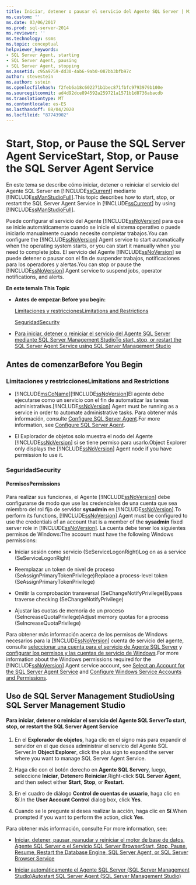 ```yaml
---
title: Iniciar, detener o pausar el servicio del Agente SQL Server | Microsoft Docs
ms.custom: ''
ms.date: 03/06/2017
ms.prod: sql-server-2014
ms.reviewer: ''
ms.technology: ssms
ms.topic: conceptual
helpviewer_keywords:
- SQL Server Agent, starting
- SQL Server Agent, pausing
- SQL Server Agent, stopping
ms.assetid: c95a9759-dd30-4ab6-9ab0-087bb3bfb97c
author: stevestein
ms.author: sstein
ms.openlocfilehash: f2feb6a18c602271b1bec871fbfc9793979b100e
ms.sourcegitcommit: ad4d92dce894592a259721a1571b1d8736abacdb
ms.translationtype: MT
ms.contentlocale: es-ES
ms.lasthandoff: 08/04/2020
ms.locfileid: "87743902"
---
```

# <a name="start-stop-or-pause-the-sql-server-agent-service"></a><span data-ttu-id="ba9ed-102">Start, Stop, or Pause the SQL Server Agent Service</span><span class="sxs-lookup"><span data-stu-id="ba9ed-102">Start, Stop, or Pause the SQL Server Agent Service</span></span>
  <span data-ttu-id="ba9ed-103">En este tema se describe cómo iniciar, detener o reiniciar el servicio del Agente SQL Server en [!INCLUDE[ssCurrent](../../includes/sscurrent-md.md)] mediante [!INCLUDE[ssManStudioFull](../../includes/ssmanstudiofull-md.md)].</span><span class="sxs-lookup"><span data-stu-id="ba9ed-103">This topic describes how to start, stop, or restart the SQL Server Agent Service in [!INCLUDE[ssCurrent](../../includes/sscurrent-md.md)] by using [!INCLUDE[ssManStudioFull](../../includes/ssmanstudiofull-md.md)].</span></span>  
  
 <span data-ttu-id="ba9ed-104">Puede configurar el servicio del Agente [!INCLUDE[ssNoVersion](../../includes/ssnoversion-md.md)] para que se inicie automáticamente cuando se inicie el sistema operativo o puede iniciarlo manualmente cuando necesite completar trabajos.</span><span class="sxs-lookup"><span data-stu-id="ba9ed-104">You can configure the [!INCLUDE[ssNoVersion](../../includes/ssnoversion-md.md)] Agent service to start automatically when the operating system starts, or you can start it manually when you need to complete jobs.</span></span> <span data-ttu-id="ba9ed-105">El servicio del Agente [!INCLUDE[ssNoVersion](../../includes/ssnoversion-md.md)] se puede detener o pausar con el fin de suspender trabajos, notificaciones para los operadores y alertas.</span><span class="sxs-lookup"><span data-stu-id="ba9ed-105">You can stop or pause the [!INCLUDE[ssNoVersion](../../includes/ssnoversion-md.md)] Agent service to suspend jobs, operator notifications, and alerts.</span></span>  
  
 <span data-ttu-id="ba9ed-106">**En este tema**</span><span class="sxs-lookup"><span data-stu-id="ba9ed-106">**In This Topic**</span></span>  
  
-   <span data-ttu-id="ba9ed-107">**Antes de empezar:**</span><span class="sxs-lookup"><span data-stu-id="ba9ed-107">**Before you begin:**</span></span>  
  
     [<span data-ttu-id="ba9ed-108">Limitaciones y restricciones</span><span class="sxs-lookup"><span data-stu-id="ba9ed-108">Limitations and Restrictions</span></span>](#Restrictions)  
  
     [<span data-ttu-id="ba9ed-109">Seguridad</span><span class="sxs-lookup"><span data-stu-id="ba9ed-109">Security</span></span>](#Security)  
  
-   [<span data-ttu-id="ba9ed-110">Para iniciar, detener o reiniciar el servicio del Agente SQL Server mediante SQL Server Management Studio</span><span class="sxs-lookup"><span data-stu-id="ba9ed-110">To start, stop, or restart the SQL Server Agent Service using SQL Server Management Studio</span></span>](#SSMSProcedure)  
  
##  <a name="before-you-begin"></a><a name="BeforeYouBegin"></a> <span data-ttu-id="ba9ed-111">Antes de comenzar</span><span class="sxs-lookup"><span data-stu-id="ba9ed-111">Before You Begin</span></span>  
  
###  <a name="limitations-and-restrictions"></a><a name="Restrictions"></a> <span data-ttu-id="ba9ed-112">Limitaciones y restricciones</span><span class="sxs-lookup"><span data-stu-id="ba9ed-112">Limitations and Restrictions</span></span>  
  
-   [!INCLUDE[msCoName](../../includes/msconame-md.md)]<span data-ttu-id="ba9ed-113">[!INCLUDE[ssNoVersion](../../includes/ssnoversion-md.md)]El agente debe ejecutarse como un servicio con el fin de automatizar las tareas administrativas.</span><span class="sxs-lookup"><span data-stu-id="ba9ed-113">[!INCLUDE[ssNoVersion](../../includes/ssnoversion-md.md)] Agent must be running as a service in order to automate administrative tasks.</span></span> <span data-ttu-id="ba9ed-114">Para obtener más información, consulte [Configure SQL Server Agent](configure-sql-server-agent.md).</span><span class="sxs-lookup"><span data-stu-id="ba9ed-114">For more information, see [Configure SQL Server Agent](configure-sql-server-agent.md).</span></span>  
  
-   <span data-ttu-id="ba9ed-115">El Explorador de objetos solo muestra el nodo del Agente [!INCLUDE[ssNoVersion](../../includes/ssnoversion-md.md)] si se tiene permiso para usarlo.</span><span class="sxs-lookup"><span data-stu-id="ba9ed-115">Object Explorer only displays the [!INCLUDE[ssNoVersion](../../includes/ssnoversion-md.md)] Agent node if you have permission to use it.</span></span>  
  
###  <a name="security"></a><a name="Security"></a> <span data-ttu-id="ba9ed-116">Seguridad</span><span class="sxs-lookup"><span data-stu-id="ba9ed-116">Security</span></span>  
  
####  <a name="permissions"></a><a name="Permissions"></a> <span data-ttu-id="ba9ed-117">Permisos</span><span class="sxs-lookup"><span data-stu-id="ba9ed-117">Permissions</span></span>  
 <span data-ttu-id="ba9ed-118">Para realizar sus funciones, el Agente [!INCLUDE[ssNoVersion](../../includes/ssnoversion-md.md)] debe configurarse de modo que use las credenciales de una cuenta que sea miembro del rol fijo de servidor **sysadmin** en [!INCLUDE[ssNoVersion](../../includes/ssnoversion-md.md)].</span><span class="sxs-lookup"><span data-stu-id="ba9ed-118">To perform its functions, [!INCLUDE[ssNoVersion](../../includes/ssnoversion-md.md)] Agent must be configured to use the credentials of an account that is a member of the **sysadmin** fixed server role in [!INCLUDE[ssNoVersion](../../includes/ssnoversion-md.md)].</span></span> <span data-ttu-id="ba9ed-119">La cuenta debe tener los siguientes permisos de Windows:</span><span class="sxs-lookup"><span data-stu-id="ba9ed-119">The account must have the following Windows permissions:</span></span>  
  
-   <span data-ttu-id="ba9ed-120">Iniciar sesión como servicio (SeServiceLogonRight)</span><span class="sxs-lookup"><span data-stu-id="ba9ed-120">Log on as a service (SeServiceLogonRight)</span></span>  
  
-   <span data-ttu-id="ba9ed-121">Reemplazar un token de nivel de proceso (SeAssignPrimaryTokenPrivilege)</span><span class="sxs-lookup"><span data-stu-id="ba9ed-121">Replace a process-level token (SeAssignPrimaryTokenPrivilege)</span></span>  
  
-   <span data-ttu-id="ba9ed-122">Omitir la comprobación transversal (SeChangeNotifyPrivilege)</span><span class="sxs-lookup"><span data-stu-id="ba9ed-122">Bypass traverse checking (SeChangeNotifyPrivilege)</span></span>  
  
-   <span data-ttu-id="ba9ed-123">Ajustar las cuotas de memoria de un proceso (SeIncreaseQuotaPrivilege)</span><span class="sxs-lookup"><span data-stu-id="ba9ed-123">Adjust memory quotas for a process (SeIncreaseQuotaPrivilege)</span></span>  
  
 <span data-ttu-id="ba9ed-124">Para obtener más información acerca de los permisos de Windows necesarios para la [!INCLUDE[ssNoVersion](../../includes/ssnoversion-md.md)] cuenta de servicio del agente, consulte [seleccionar una cuenta para el servicio de Agente SQL Server](select-an-account-for-the-sql-server-agent-service.md) y [configurar los permisos y las cuentas de servicio de Windows](../../database-engine/configure-windows/configure-windows-service-accounts-and-permissions.md).</span><span class="sxs-lookup"><span data-stu-id="ba9ed-124">For more information about the Windows permissions required for the [!INCLUDE[ssNoVersion](../../includes/ssnoversion-md.md)] Agent service account, see [Select an Account for the SQL Server Agent Service](select-an-account-for-the-sql-server-agent-service.md) and [Configure Windows Service Accounts and Permissions](../../database-engine/configure-windows/configure-windows-service-accounts-and-permissions.md).</span></span>  
  
##  <a name="using-sql-server-management-studio"></a><a name="SSMSProcedure"></a> <span data-ttu-id="ba9ed-125">Uso de SQL Server Management Studio</span><span class="sxs-lookup"><span data-stu-id="ba9ed-125">Using SQL Server Management Studio</span></span>  
  
#### <a name="to-start-stop-or-restart-the-sql-server-agent-service"></a><span data-ttu-id="ba9ed-126">Para iniciar, detener o reiniciar el servicio del Agente SQL Server</span><span class="sxs-lookup"><span data-stu-id="ba9ed-126">To start, stop, or restart the SQL Server Agent Service</span></span>  
  
1.  <span data-ttu-id="ba9ed-127">En el **Explorador de objetos**, haga clic en el signo más para expandir el servidor en el que desea administrar el servicio del Agente SQL Server.</span><span class="sxs-lookup"><span data-stu-id="ba9ed-127">In **Object Explorer**, click the plus sign to expand the server where you want to manage SQL Server Agent Service.</span></span>  
  
2.  <span data-ttu-id="ba9ed-128">Haga clic con el botón derecho en **Agente SQL Server**y, luego, seleccione **Iniciar**, **Detener**o **Reiniciar**.</span><span class="sxs-lookup"><span data-stu-id="ba9ed-128">Right-click **SQL Server Agent**, and then select either **Start**, **Stop**, or **Restart**.</span></span>  
  
3.  <span data-ttu-id="ba9ed-129">En el cuadro de diálogo **Control de cuentas de usuario**, haga clic en **Sí**.</span><span class="sxs-lookup"><span data-stu-id="ba9ed-129">In the **User Account Control** dialog box, click **Yes**.</span></span>  
  
4.  <span data-ttu-id="ba9ed-130">Cuando se le pregunte si desea realizar la acción, haga clic en **Sí**.</span><span class="sxs-lookup"><span data-stu-id="ba9ed-130">When prompted if you want to perform the action, click **Yes**.</span></span>  
  
 <span data-ttu-id="ba9ed-131">Para obtener más información, consulte:</span><span class="sxs-lookup"><span data-stu-id="ba9ed-131">For more information, see:</span></span>  
  
-   [<span data-ttu-id="ba9ed-132">Iniciar, detener, pausar, reanudar y reiniciar el motor de base de datos, Agente SQL Server o el Servicio SQL Server Browser</span><span class="sxs-lookup"><span data-stu-id="ba9ed-132">Start, Stop, Pause, Resume, Restart the Database Engine, SQL Server Agent, or SQL Server Browser Service</span></span>](../../database-engine/configure-windows/start-stop-pause-resume-restart-sql-server-services.md)  
  
-   [<span data-ttu-id="ba9ed-133">Iniciar automáticamente el Agente SQL Server &#40;SQL Server Management Studio&#41;</span><span class="sxs-lookup"><span data-stu-id="ba9ed-133">Autostart SQL Server Agent &#40;SQL Server Management Studio&#41;</span></span>](autostart-sql-server-agent-sql-server-management-studio.md)  
  
  
